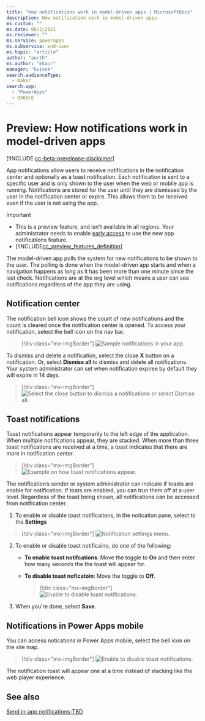 ```yaml
---
title: "How notifications work in model-driven apps | MicrosoftDocs"
description: How notification work in model-driven apps.
ms.custom: ""
ms.date: 08/2/2021
ms.reviewer: ""
ms.service: powerapps
ms.subservice: end-user
ms.topic: "article"
author: "aorth"
ms.author: "mkaur"
manager: "kvivek"
search.audienceType: 
  - maker
search.app: 
  - "PowerApps"
  - D365CE
---
```


# Preview: How notifications work in model-driven apps 

[!INCLUDE [cc-beta-prerelease-disclaimer](../includes/cc-beta-prerelease-disclaimer.md)]

App notifications allow users to receive notifications in the notification center and optionally as a toast notification. Each notification is sent to a specific user and is only shown to the user when the web or mobile app is running. Notifications are stored for the user until they are dismissed by the user in the notification center or expire. This allows them to be received even if the user is not using the app.  

> [!IMPORTANT]
> - This is a preview feature, and isn't available in all regions. Your administrator needs to enable [early access](/power-platform/admin/opt-in-early-access-updates) to use the new app notifications feature.
> - [!INCLUDE[cc_preview_features_definition](../includes/cc-preview-features-definition.md)]

The model-driven app polls the system for new notifications to be shown to the user.  The polling is done when the model-driven app starts and when a navigation happens as long as it has been more than one minute since the last check.  Notifications are at the org level which means a user can see notifications regardless of the app they are using.

## Notification center

The notification bell icon shows the count of new notifications and the count is cleared once the notification center is opened. To access your notification, select the bell icon on the nav bar. 


 > [!div class="mx-imgBorder"] 
 > ![Sample notifications in your app.](media/notifications-bell.png)  


To dismiss and delete a notification, select the close **X** button on a notification. Or, select **Dismiss all** to dismiss and delete all notifications. Your system administrator can set when notification expiree by default they will expire in 14 days.

 > [!div class="mx-imgBorder"] 
 > ![Select the close button to dismiss a notifications or select Dismiss all.](media/notifications-dismiss.png)  


## Toast notifications

Toast notifications appear temporarily to the left edge of the application. When multiple notifications appear, they are stacked. When more than three toast notifications are received at a time, a toast indicates that there are more in notification center.

> [!div class="mx-imgBorder"] 
> ![Example on how toast notifications appear.](media/notifications-toast.png)  


The notification’s sender or system administrator can indicate if toasts are enable for notification. If toats are enabled, you can trun them off at a user level. Regardless of the toast being shown, all notifications can be accessed from notification center.


1. To enable or disable toast notifications, in the notication pane, select to the **Settings** 

 > [!div class="mx-imgBorder"] 
 > ![Notification settings menu.](media/notifications-settings.png)  

2. To enable or disable toast notificaino, do one of the following:

    - **To enable toast notifcations**: Move the toggle to **On** and then enter how many seconds the the toast will appear for. 
    - **To disable toast noficatoin**: Move the toggle to **Off**.
   
       > [!div class="mx-imgBorder"] 
       > ![Enable to disable toast notifications.](media/notifications-2.png)  
   
 3. When you're done, select **Save**.  


## Notifications in Power Apps mobile

You can access notications in Power Apps mobile, select the bell icon on the site map. 

> [!div class="mx-imgBorder"] 
> ![Enable to disable toast notifications.](media/mobile-bell.png)  
   





The notification toast will appear one at a time instead of stacking like the web player experience.


## See also

[Send in-app notifications-TBD](../maker/model-driven-apps/send-in-app-notifications.md)
